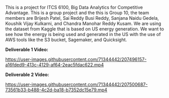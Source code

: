 This is a project for ITCS 6100, Big Data Analytics for Competitive Advantage. 
This is a group project and the this is Group 10, the team members are Brijesh Patel, Sai Reddy Busi Reddy, Sanjana Naidu Gedela, Koushik Vijay Kulkarni, and Chandra Manohar Reddy Kusam. 
We are using the dataset from Kaggle that is based on US energy generation. 
We want to see how the energy is being used and generated in the US with the use of AWS tools like the S3 bucket, Sagemaker, and Quicksight.



**Deliverable 1 Video:**

https://user-images.githubusercontent.com/71344442/207496157-a16fded9-413c-4129-af64-2eac5fdac622.mp4


**Deliverable 2 Video:**

https://user-images.githubusercontent.com/71344442/207500687-73561b33-b488-4c2d-ba18-b7352dc15e79.mp4

